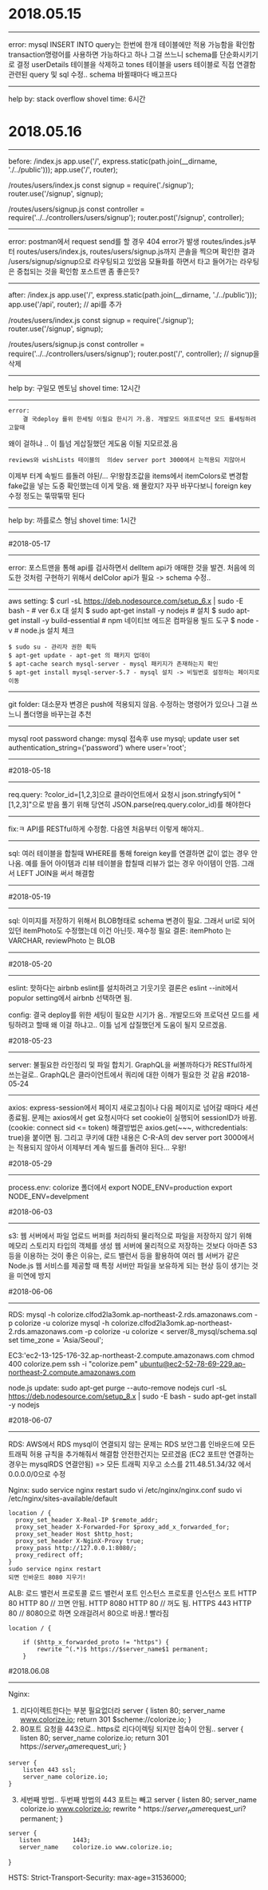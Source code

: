 # 2018.05.15
***
error:
  mysql INSERT INTO query는 한번에 한개 테이블에만 적용 가능함을 확인함
  transaction명령어를 사용하면 가능하다고 하나 그걸 쓰느니 schema를 단순화시키기로 결정
  userDetails 테이블을 삭제하고 tones 테이블을 users 테이블로 직접 연결함
  관련된 query 및 sql 수정.. schema 바뀔때마다 배고프다

***
help by: stack overflow
shovel time: 6시간

# 2018.05.16
***
before:
  /index.js
    app.use('/', express.static(path.join(__dirname, './../public')));
    app.use('/', router);

  /routes/users/index.js
    const signup = require('./signup');
    router.use('/signup', signup);

  /routes/users/signup.js
    const controller = require('../../controllers/users/signup');
    router.post('/signup', controller);

***
error:
   postman에서 request send를 할 경우 404 error가 발생
   routes/indes.js부터 routes/users/index.js, routes/users/signup.js까지 콘솔을 찍으며 확인한 결과
   /users/signup/signup으로 라우팅되고 있었음
   모듈화를 하면서 타고 들어가는 라우팅은 중첩되는 것을 확인함
   포스트맨 좀 좋은듯?

***
after:
  /index.js
    app.use('/', express.static(path.join(__dirname, './../public')));
    app.use('/api', router);  // api를 추가

  /routes/users/index.js
    const signup = require('./signup');
    router.use('/signup', signup);

  /routes/users/signup.js
    const controller = require('../../controllers/users/signup');
    router.post('/', controller); // signup을 삭제

***
help by: 구일모 멘토님
shovel time: 12시간

***
    error:
        결 국deploy 를위 한세팅 이필요 한시기 가.옴. 개발모드 와프로덕션 모드 를세팅하려 고할때
 왜이 걸하냐 .. 이 틀넘 게삽질했던 게도움 이될 지모르겠.음

    reviews와 wishLists 테이블의  의dev server port 3000에서 는적용되 지않아서
이제부 터계 속빌드 를돌려 야된/... 우!왕참조값을 items에서 itemColors로 변경함
    fake값을 넣는 도중 확인했는데 이게 맞음. 왜 몰랐지?
    자꾸 바꾸다보니 foreign key 수정 정도는 뚞딲뚞딲 된다

***
help by: 까를로스 형님
shovel time: 1시간

***
#2018-05-17
***
error:
    포스트맨을 통해 api를 검사하면서 delItem api가 애매한 것을 발견.
    처음에 의도한 것처럼 구현하기 위해서 delColor api가 필요 -> schema 수정..

***
aws setting:
    $ curl -sL https://deb.nodesource.com/setup_6.x | sudo -E bash - # ver 6.x 대 설치
    $ sudo apt-get install -y nodejs # 설치
    $ sudo apt-get install -y build-essential # npm 네이티브 에드온 컴파일용 빌드 도구
    $ node -v # node.js 설치 체크

    $ sudo su - 관리자 권한 획득
    $ apt-get update - apt-get 의 패키지 업데이
    $ apt-cache search mysql-server - mysql 패키지가 존재하는지 확인
    $ apt-get install mysql-server-5.7 - mysql 설치 -> 비밀번호 설정하는 페이지로 이동

***
git folder:
    대소문자 변경은 push에 적용되지 않음. 수정하는 명령어가 있으나 그걸 쓰느니 폴더명을 바꾸는걸 추천

***
mysql root password change:
    mysql 접속후
    use mysql;
    update user set authentication_string=('password') where user='root';

***
#2018-05-18
***
req.query:
    ?color_id=[1,2,3]으로 클라이언트에서 요청시 json.stringfy되어 "[1,2,3]"으로 받음
    풀기 위해 당연히 JSON.parse(req.query.color_id)를 해야한다

***
fix:ㅋ
    API를 RESTful하게 수정함. 다음엔 처음부터 이렇게 해야지..

***
sql:
    여러 테이블을 합칠때 WHERE를 통해 foreign key를 연결하면 값이 없는 경우 안나옴.
    예를 들어 아이템과 리뷰 테이블을 합칠때 리뷰가 없는 경우 아이템이 안뜸.
    그래서 LEFT JOIN을 써서 해결함

***
#2018-05-19
***
sql:
    이미지를 저장하기 위해서 BLOB형태로 schema 변경이 필요.
    그래서 url로 되어있던 itemPhoto도 수정했는데 이건 아닌듯. 재수정 필요
    결론: itemPhoto 는 VARCHAR, reviewPhoto 는 BLOB
***
#2018-05-20
***
eslint:
    핫하다는 airbnb eslint를 설치하려고 기웃기웃
    결론은 eslint --init에서 populor setting에서 airbnb 선택하면 됨.

config:
    결국 deploy를 위한 세팅이 필요한 시기가 옴.. 개발모드와 프로덕션 모드를 세팅하려고 할때
    왜 이걸 하냐고.. 이틀 넘게 삽질했던게 도움이 될지 모르겠음.

#2018-05-23
***
server:
    불필요한 라인정리 및 파일 합치기. GraphQL을 써볼까하다가 RESTful하게 쓰는걸로..
    GraphQL은 클라이언트에서 쿼리에 대한 이해가 필요한 것 같음
#2018-05-24
***
axios:
    express-session에서 페이지 새로고침이나 다음 페이지로 넘어갈 때마다 세션 종료됨.
    문제는 axios에서 get 요청시마다 set cookie이 실행되어 sessionID가 바뀜.(cookie: connect sid <= token)
    해결방법은 axios.get(~~~, withcredentials: true)을 붙이면 됨.
    그리고 쿠키에 대한 내용은 C-R-A의 dev server port 3000에서는 적용되지 않아서
    이제부터 계속 빌드를 돌려야 된다... 우왕!

#2018-05-29
***
process.env:
  colorize 폴더에서
    export NODE_ENV=production
    export NODE_ENV=develpment

#2018-06-03
***
s3:
    웹 서버에서 파일 업로드 버퍼를 처리하되 물리적으로 파일을 저장하지 않기 위해 메모리 스토리지 타입의 객체를 생성
    웹 서버에 물리적으로 저장하는 것보다 아마존 S3 등을 이용하는 것이 좋은 이유는,
    로드 밸런서 등을 활용하여 여러 웹 서버가 같은 Node.js 웹 서비스를 제공할 때 특정 서버만 파일을 보유하게 되는 현상 등이 생기는 것을 미연에 방지

#2018-06-06
***
RDS:
    mysql -h colorize.clfod2la3omk.ap-northeast-2.rds.amazonaws.com -p colorize -u colorize
    mysql -h colorize.clfod2la3omk.ap-northeast-2.rds.amazonaws.com -p colorize -u colorize < server/8_mysql/schema.sql
    set time_zone = 'Asia/Seoul';

EC3:'ec2-13-125-176-32.ap-northeast-2.compute.amazonaws.com
    chmod 400 colorize.pem
    ssh -i "colorize.pem" ubuntu@ec2-52-78-69-229.ap-northeast-2.compute.amazonaws.com

node.js update:
    sudo apt-get purge --auto-remove nodejs
    curl -sL https://deb.nodesource.com/setup_8.x | sudo -E bash -
    sudo apt-get install -y nodejs

#2018-06-07
***
RDS:
    AWS에서 RDS mysql이 연결되지 않는 문제는
    RDS 보안그룹 인바운드에 모든 트래픽 허용 규칙을 추가해줘서 해결함
    안전한건지는 모르겠음 (EC2 포트만 연결하는 경우는 mysqlRDS 연결안됨)
    => 모든 트래픽 지우고 소스를 211.48.51.34/32 에서 0.0.0.0/0으로 수정

Nginx:
    sudo service nginx restart
    sudo vi /etc/nginx/nginx.conf
    sudo vi /etc/nginx/sites-available/default

    location / {
      proxy_set_header X-Real-IP $remote_addr;
      proxy_set_header X-Forwarded-For $proxy_add_x_forwarded_for;
      proxy_set_header Host $http_host;
      proxy_set_header X-NginX-Proxy true;
      proxy_pass http://127.0.0.1:8080/;
      proxy_redirect off;
    }
    sudo service nginx restart
    되면 인바운드 8080 지우기!

ALB:
    로드 밸런서 프로토콜   로드 밸런서 포트  인스턴스 프로토콜   인스턴스 포트
    HTTP	            80	          HTTP	          80   // 끄면 안됨.
    HTTP	            8080          HTTP	          80   // 꺼도 됨.
    HTTPS	            443	          HTTP	          80   // 8080으로 하면 오래걸려서 80으로 바꿈.! 빨라짐

	location / {
 
		if ($http_x_forwarded_proto != "https") {
			rewrite ^(.*)$ https://$server_name$1 permanent;
		}

#2018.06.08
***
Nginx: 
  1) 리다이렉트한다는 부분 필요없더라
    server {
        listen 80;
        server_name www.colorize.io;
        return 301 $scheme://colorize.io;
    }
  2) 80포트 요청을 443으로.. https로 리다이렉팅 되지만 접속이 안됨..
    server {
        listen 80;
        server_name colorize.io;
        return 301 https://$server_name$request_uri;
    }

    server {
        listen 443 ssl;
        server_name colorize.io;
    }
  3) 세번째 방법.. 두번째 방법의 443 포트는 빼고
    server {
       listen         80;
       server_name    colorize.io www.colorize.io;
       rewrite        ^ https://$server_name$request_uri? permanent;
    }

    server {
       listen         1443;
       server_name    colorize.io www.colorize.io;
   } 

HSTS:
    Strict-Transport-Security: max-age=31536000;